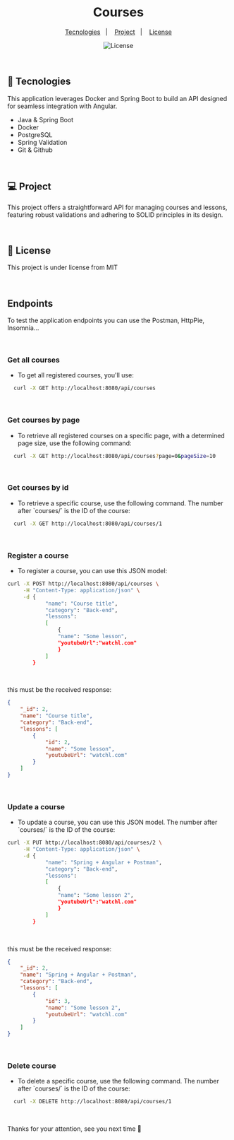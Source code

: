 <h1 align="center"> Courses </h1>
<p align="center">
  <a href="#-tecnologies">Tecnologies</a>&nbsp;&nbsp;&nbsp;|&nbsp;&nbsp;&nbsp;
  <a href="#-project">Project</a>&nbsp;&nbsp;&nbsp;|&nbsp;&nbsp;&nbsp;
  <a href="#memo-license">License</a>
  <p align="center">
  <img alt="License" src="https://img.shields.io/static/v1?label=license&message=MIT&color=49AA26&labelColor=000000">
</p>
</p>

<br>

## 🚀 Tecnologies

This application leverages Docker and Spring Boot to build an API designed for seamless integration with Angular.

- Java & Spring Boot
- Docker
- PostgreSQL
- Spring Validation
- Git & Github 

 <br>

## 💻 Project

This project offers a straightforward API for managing courses and lessons, featuring robust validations and adhering to SOLID principles in its design.

<br>

## :memo: License


This project is under license from MIT

<br>

## Endpoints 
<p>To test the application endpoints you can use the Postman, HttpPie, Insomnia...</p>

<br>

### Get all courses
 - <p> To get all registered courses, you'll use: </p>
 
```sh
  curl -X GET http://localhost:8080/api/courses
```

<br>

### Get courses by page
 - <p> To retrieve all registered courses on a specific page, with a determined page size, use the following command: </p>
 
```sh
  curl -X GET http://localhost:8080/api/courses?page=0&pageSize=10
```

<br>

### Get courses by id
 - <p> To retrieve a specific course, use the following command. The number after `courses/` is the ID of the course: </p>
 
```sh
  curl -X GET http://localhost:8080/api/courses/1
```

<br>

### Register a course
 - <p> To register a course, you can use this JSON model: </p>
 
```sh
curl -X POST http://localhost:8080/api/courses \
     -H "Content-Type: application/json" \
     -d {
            "name": "Course title",
            "category": "Back-end",
            "lessons":
            [
                {
                "name": "Some lesson",
                "youtubeUrl":"watchl.com"
                }
            ]
        }
```

<br>

<p> this must be the received response: </p>

```json
{
    "_id": 2,
    "name": "Course title",
    "category": "Back-end",
    "lessons": [
        {
            "id": 2,
            "name": "Some lesson",
            "youtubeUrl": "watchl.com"
        }
    ]
}
```

<br>

### Update a course
 - <p> To update a course, you can use this JSON model. The number after `courses/` is the ID of the course: </p>
 
```sh
curl -X PUT http://localhost:8080/api/courses/2 \
     -H "Content-Type: application/json" \
     -d {
            "name": "Spring + Angular + Postman",
            "category": "Back-end",
            "lessons":
            [
                {
                "name": "Some lesson 2",
                "youtubeUrl":"watchl.com"
                }
            ]
        }
```

<br>

<p> this must be the received response: </p>

```json
{
    "_id": 2,
    "name": "Spring + Angular + Postman",
    "category": "Back-end",
    "lessons": [
        {
            "id": 3,
            "name": "Some lesson 2",
            "youtubeUrl": "watchl.com"
        }
    ]
}
```

<br>

### Delete course
 - <p> To delete a specific course, use the following command. The number after `courses/` is the ID of the course: </p>
 
```sh
  curl -X DELETE http://localhost:8080/api/courses/1
```

<br>

<p>Thanks for your attention, see you next time 💜</p>

